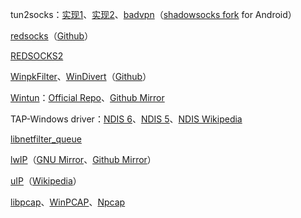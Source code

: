 tun2socks：[实现1](https://github.com/xjasonlyu/tun2socks)、[实现2](https://github.com/eycorsican/go-tun2socks)、[badvpn](https://github.com/ambrop72/badvpn/tree/master/tun2socks)（[shadowsocks fork](https://github.com/shadowsocks/badvpn/tree/shadowsocks-android/tun2socks) for Android）

[redsocks](https://darkk.net.ru/redsocks/)（[Github](https://github.com/darkk/redsocks)）

[REDSOCKS2](https://github.com/semigodking/redsocks)

[WinpkFilter](https://www.ntkernel.com/windows-packet-filter/)、[WinDivert](https://reqrypt.org/windivert.html)（[Github](https://github.com/basil00/Divert)）

[Wintun](https://www.wintun.net/)：[Official Repo](https://git.zx2c4.com/wintun)、[Github Mirror](https://github.com/WireGuard/wintun)

TAP-Windows driver：[NDIS 6](https://github.com/OpenVPN/tap-windows6)、[NDIS 5](https://github.com/OpenVPN/tap-windows)、[NDIS Wikipedia](https://zh.wikipedia.org/zh-cn/%E7%B6%B2%E7%B5%A1%E9%A9%85%E5%8B%95%E7%A8%8B%E5%BC%8F%E4%BB%8B%E9%9D%A2%E8%A6%8F%E7%AF%84)

[libnetfilter_queue](https://www.netfilter.org/projects/libnetfilter_queue/)

[lwIP](http://www.nongnu.org/lwip/2_1_x/index.html)（[GNU Mirror](https://savannah.nongnu.org/projects/lwip/)、[Github Mirror](https://github.com/lwip-tcpip/lwip)）

[uIP](https://github.com/adamdunkels/uip)（[Wikipedia](https://en.wikipedia.org/wiki/UIP_(micro_IP))）

[libpcap](https://www.tcpdump.org/)、[WinPCAP](https://www.winpcap.org/)、[Npcap](https://nmap.org/npcap/)
